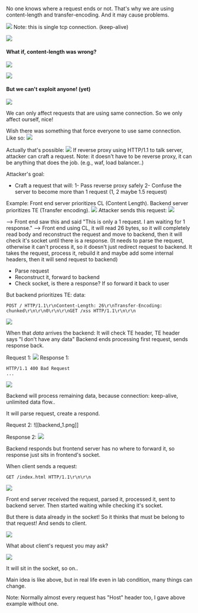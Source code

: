 No one knows where a request ends or not.
That's why we are using content-length and transfer-encoding.
And it may cause problems.

![](../Images/3-%20HTTP%20Request%20Smuggling/single_conn.png)
Note: this is single tcp connection. (keep-alive)

![](../Images/3-%20HTTP%20Request%20Smuggling/feature_not_bug.png)

#### What if, content-length was wrong?

![](../Images/3-%20HTTP%20Request%20Smuggling/feature_not_bug_1.png)

![](../Images/3-%20HTTP%20Request%20Smuggling/feature_not_bug_2.png)

#### But we can't exploit anyone! (yet)

![](../Images/3-%20HTTP%20Request%20Smuggling/too_far.png)

We can only affect requests that are using same connection.
So we only affect ourself, nice!

Wish there was something that force everyone to use same connection.
Like so:
![](../Images/3-%20HTTP%20Request%20Smuggling/wish.png)

Actually that's possible:
![](../Images/3-%20HTTP%20Request%20Smuggling/reverse_proxy.png)
If reverse proxy using HTTP/1.1 to talk server, attacker can craft a request.
Note: it doesn't have to be reverse proxy, it can be anything that does the job.
(e.g., waf, load balancer..)

Attacker's goal:
- Craft a request that will:
1- Pass reverse proxy safely
2- Confuse the server to become more than 1 request (1, 2 maybe 1.5 request)

Example:
Front end server prioritizes CL (Content Length).
Backend server prioritizes TE (Transfer encoding).
![](../Images/3-%20HTTP%20Request%20Smuggling/setup.png)
Attacker sends this request:
![](../Images/3-%20HTTP%20Request%20Smuggling/frontend.png)

--> Front end saw this and said "This is only a 1 request. I am waiting for 1 response." 
--> Front end using CL, it will read 26 bytes, so it will completely read body and reconstruct the request and move to backend, then it will check it's socket until there is a response. (It needs to parse the request, otherwise it can't process it, so it doesn't just redirect request to backend. It takes the request, process it, rebuild it and maybe add some internal headers, then it will send request to backend)

- Parse request
- Reconstruct it, forward to backend
- Check socket, is there a response? If so forward it back to user

But backend prioritizes TE:
data:

```
POST / HTTP/1.1\r\nContent-Length: 26\r\nTransfer-Encoding: chunked\r\n\r\n0\r\n\r\nGET /xss HTTP/1.1\r\n\r\n
```

![](../Images/3-%20HTTP%20Request%20Smuggling/to_backend_0.png)

When that *data* arrives the backend:
It will check TE header, TE header says "I don't have any data"
Backend ends processing first request, sends response back.

Request 1:
![](../Images/3-%20HTTP%20Request%20Smuggling/backend_0.png)
Response 1:
```
HTTP/1.1 400 Bad Request
...
```

![](../Images/3-%20HTTP%20Request%20Smuggling/from_backend_0.png)

Backend will process remaining data, because connection: keep-alive, unlimited data flow..

It will parse request, create a respond.

Request 2:
![[backend_1.png]]

Response 2:
![](../Images/3-%20HTTP%20Request%20Smuggling/from_backend_1.png)

Backend responds but frontend server has no where to forward it, so response just sits in frontend's socket.

When client sends a request:

```
GET /index.html HTTP/1.1\r\n\r\n
```

![](../Images/3-%20HTTP%20Request%20Smuggling/to_backend_1.png)

Front end server received the request, parsed it, processed it, sent to backend server. Then started waiting while checking it's socket.

But there is data already in the socket! So it thinks that must be belong to that request! And sends to client.

![](../Images/3-%20HTTP%20Request%20Smuggling/from_front_end_0.png)

What about client's request you may ask?

![](../Images/3-%20HTTP%20Request%20Smuggling/from_backend_2.png)

It will sit in the socket, so on..

Main idea is like above, but in real life even in lab condition, many things can change.

Note: Normally almost every request has "Host" header too, I gave above example without one.